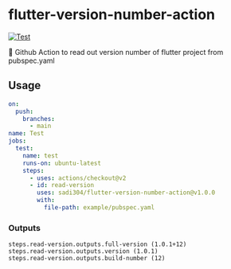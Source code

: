 # flutter-version-number-action
[![Test](https://github.com/NiklasLehnfeld/flutter-version-number-action/actions/workflows/main.yaml/badge.svg)](https://github.com/NiklasLehnfeld/flutter-version-number-action/actions/workflows/main.yaml) 

📱 Github Action to read out version number of flutter project from pubspec.yaml

## Usage

```yaml
on:
  push:
    branches:
      - main
name: Test
jobs:
  test:
    name: test
    runs-on: ubuntu-latest
    steps:
      - uses: actions/checkout@v2
      - id: read-version
        uses: sadi304/flutter-version-number-action@v1.0.0
        with:
          file-path: example/pubspec.yaml
```

### Outputs
```
steps.read-version.outputs.full-version (1.0.1+12)
steps.read-version.outputs.version (1.0.1)
steps.read-version.outputs.build-number (12)
```
